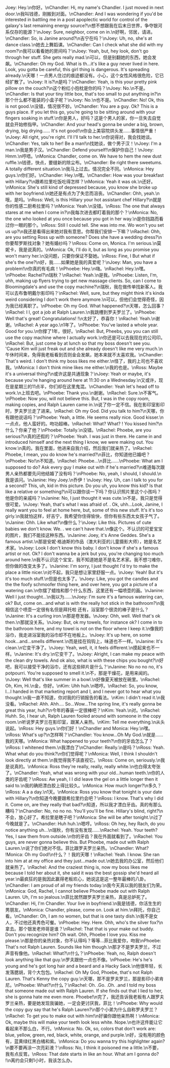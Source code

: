 Joey: Hey.\n你好。\nChandler: Hi, my name's Chandler. I just moved in next door.\n我叫钱德，刚搬到对面。\nChandler: And I was wondering if you'd be interested in battling me in a post apoplectic world for control of the galaxy's last remaining energy source?\n想不想跟我在后末日世界，争夺银河系仅存的能源？\nJoey: Sure, neighbor, come on in.\n好啊，邻居，请进。\nChandler: So, is Janine around?\n吉宁在吗？\nJoey: Uh, no, she's at dance class.\n她去上舞蹈课。\nChandler: Can I check what she did with my room?\n我可以看看她的房间吗？\nJoey: Yeah, but, hey look, don't go through her stuff. She gets really mad.\n可以，但是别翻她的东西，她会发飙。\nChandler: Oh my God. What is th...it's like a guy never lived in here. Look, you gotta be careful, this girl thing is dangerous. It's spreading already.\n天哪！一点男人住过的痕迹都没有。小心，这个女性风格很危险，它已经扩散了。\nJoey: It is?\n是吗？\nChandler: Yeah, is this your pretty pink pillow on the couch?\n这个粉红小抱枕是你的吗？\nJoey: No.\n不是。\nChandler: Is that your tiny little box, that's too small to put anything in?\n那个什么都不能装的小盒子呢？\nJoey: No.\n也不是。\nChandler: No! Ok, this is not good.\n没错，情况很不妙。\nChandler: You are a guy. Ok? This is a guys place. If you let this go, you’re going to be sitting around with your fingers soaking in stuff.\n你是男人，好吗？这是个男人的家，你一旦失去自觉就会开始修指甲。\nChandler: And your head's gonna be under a big, brown, drying, big drying…… It's not good!\n你会上美容院烘头发……事情很严重！\nJoey: All right, you're right. I'll I'll talk to her.\n你说得对，我会找她谈。\nChandler: Yes, talk to her! Be a man!\n找她谈，做个男子汉！\nJoey: I'm a man.\n我是男子汉。\nChandler: Defend yourself!\n保护你自己！\nJoey: Hmm.\n哼唔。\nMonica: Chandler, come on. We have to hem the new dust ruffle.\n钱德，快点，要缝新的除尘布。\nChandler: Be right there sweetums. A totally different situation.\n我马上过去。情况完全不同。\nMonica: Hey guys.\n你们好。\nChandler: Hey.\n嘿。\nChandler: How was your breakfast with Hillary?\n跟希拉里吃饭吃得怎样？\nMonica: Yeah it was ok.\n还好。\nMonica: She's still kind of depressed because, you know she broke up with her boyfriend.\n她还是有点为了失恋而沮丧。\nChandler: Ohh, yeah.\n哦，是吗。\nRoss: Well, is this Hillary your hot assistant chef Hillary?\n就是你的性感二厨希拉里吗？\nMonica: Yeah.\n没错。\nRoss: The one that always stares at me when I come in?\n我每次进去都盯着我的那个？\nMonica: No, the one who looked at you once because you got in her way.\n是你挡路而看过你一眼的那个。\nRoss: Still I could tell. She was into me. Wo won't you set us up?\n我还是看得出来她对我有意思。你帮我们安排一下嘛？\nRachel: Ohh, are you setting Ross up with someone? Does she have a wedding dress?\n你要帮罗斯找对象？她有婚纱吗？\nRoss: Come on, Monica. I'm serious.\n莫妮卡，我是说真的。\nMonica: Ok, I'll do it, but as long as you promise you won't marry her.\n没问题，只要你保证不娶她。\nRoss: Fine, I But what if she's the one?\n好，我……如果她是我的真爱呢？\nJoey: Man, you have a problem!\n你真的有毛病！\nPhoebe: Hey.\n嗨。\nRachel: Hey.\n嘿。\nPhoebe: Rachel?\n瑞秋？\nRachel: Yeah.\n是我。\nPhoebe: Listen, I'm, uhh, making up flyers trying to get new massage clients. So, can I come to Bloomingdale's and use the copy machine?\n瑞秋，我在做传单找新客人。我可以去布鲁明戴尔影印吗？\nRachel: Well, sure, but they might think it's kinda weird considering I don't work there anymore.\n可以，但他们会觉得奇怪，因为我已经离职了。\nPhoebe: Oh my God. What happened?\n天哪，怎么回事？\nRachel: I I, got a job at Ralph Lauren.\n我跳槽到罗夫罗兰了。\nPhoebe: Well that's great! Congratulations! !\n太好了，恭喜你！\nRachel: Yeah.\n谢谢。\nRachel: A year ago.\n1年了。\nPhoebe: You've lasted a whole year. Good for you.\n你撑了1年，很好。\nRachel: But, Pheebs, you you can still use the copy machine where I actually work.\n你还是可以去我现在的公司印。\nRachel: But, just come by at lunch so that my boss doesn't see you. 'Cause Kim will just freak out and she already doesn't like me very much.\n午休时间来，免得我老板看到否则金会发飙，她本来就不太喜欢我。\nChandler: That's weird. I don't think my boss likes me either.\n怪了，我的上司也不喜欢我。\nMonica: I don't think mine likes me either.\n我的也是。\nRoss: Maybe it's a universal thing?\n或许这是共通现象？\nJoey: Yeah or maybe, it's because you're hanging around here at 11:30 on a Wednesday.\n又或许，现在是星期三的11点半，你们却在这里鬼混。\nChandler: Yeah let's head off to work.\n上班去吧。\nPhoebe: Thank you.\n谢谢。\nRachel: Sure.\n不客气。\nPhoebe: Now you, will not believe this. But, I was in the copy room, making copies, and Ralph Lauren came in.\n说了你一定不信。我在影印室影印时，罗夫罗兰走了进来。\nRachel: Oh my God. Did you talk to him?\n天哪，你有跟他说话吗？\nPhoebe: Yeah, a little. He seems really nice. Good kisser.\n一点点，他人蛮好的。吻功超棒。\nRachel: What? What? ! You kissed him?\n什么？你亲了他？\nPhoebe: Totally.\n没错。\nRachel: Phoebe, are you serious?\n真的还假的？\nPhoebe: Yeah. I was just in there. He came in and introduced himself and the next thing I know, we were making out. You know.\n真的。我在里面，他进来自我介绍，然后我们就亲热了。\nRachel: Phoebe, I mean, you do know he's married?\n菲比，你知道他已婚吧？\nPhoebe: No!\n不知道。\nRachel: Phoebe...\n菲比……\nPhoebe: What am I supposed to do? Ask every guy I make out with if he's married?\n难道每次跟男人亲热都要先问他结婚了没有吗？\nPhoebe: No, yeah, I should, I should.\n我是该问。\nJanine: Hey Joey.\n乔伊！\nJoey: Hey. Uh, can I talk to you for a second? This, uh, kid in this picture. Do you uh, you know this kid? Is that like a relative or something?\n可以跟你谈一下吗？你认识照片里这个小孩吗？他是你的亲戚吗？\nJanine: No, I just thought it was cute.\n不是，我只是觉得很可爱。\nJoey: Yeah, that's what I was afraid of. . Ok, uhh...Look, Janine, I really want you to feel at home here, but, some of this new stuff. It's it's too girly.\n我就怕这样，好吉宁，我希望你住得愉快，但你有些东西太女孩子气了。\nJanine: Ohh. Like what?\n像什么？\nJoey: Like this. Pictures of cute babies we don't know. We. . we can't have that.\n像这个。不认识的可爱宝宝的图片，我们不能挂这种东西。\nJanine: Joey, it's Anne Geddes. She's a famous artist.\n那是安妮·格迪斯的作品（澳大利亚的儿童摄影大师），她是名艺术家。\nJoey: Look I don't know this baby. I don't know if she's a famous artist or not. Ok? I don't wanna be a jerk but you, you're changing too much around here.\n我不认识这个宝宝，我不知道她是不是名艺术家。我不想刁难你，但你做的改变太多了。\nJanine: I'm sorry, I just thought I'd try to make the place a little nicer.\n对不起，我只是想让家里舒服一点。\nJoey: Yeah! But it's it's too much stuff.\n但是也太多了。\nJoey: Like, you got the candles and the the foofy schmoofer thing here, and over here, you got a picture of a watering can.\n你摆了蜡烛和那个什么东西，这里还有一幅喷壶的画。\nJanine: Well I just thought...\n我以为……\nJoey: I'm sure it's a famous watering can, ok? But, come on...and what is with the really hot stick in the bathroom?\n我相信这个喷壶一定很有名但是拜托啦 还有，浴室那个很烫的棒子是什么？\nJanine: It's a curling iron.\n那是卷发器。\nJoey: Ohh, well. Well that's ok then.\n那就没关系。\nJoey: But, ok my towels, for instance ok? I come in to the bathroom here, and my towel is not on the floor where I keep it.\n像我的浴巾，我走进浴室我的浴巾却不在地板上。\nJoey: It's up here, on some hook…and…smells different.\n而是挂在钩钩上，味道也不一样。\nJanine: It's clean.\n它变干净了。\nJoey: Yeah, well, it, it feels different.\n摸起来也不一样。\nJanine: It's dry.\n它变干了。\nJoey: Alright, I can make my peace with the clean dry towels. And ok also, what is with these chips you bought?\n好吧，我可以接受干净的浴巾，还有这些碎片是什么？\nJanine: No no no no, it's potpourri. You're supposed to smell it.\n不，那是干燥花，是用来闻的。\nJoey: Well that's like summer in a bowl.\n好像夏天被放在碗里。\nRachel: Oh, Kim, Hi.\n金，你好。\nKim: Uhh huh.\n嗯哼。\nRachel: So, you know, I...I handed in that marketing report and I, and I never got to hear what you thought.\n我一直不知道，你对我的行销报告的看法。\nKim: I didn't read it.\n我没看。\nRachel: Ahh. Ahh.... So...Wow...The spring line, it's really gonna be great this year, huh?\n今年的春装一定很棒吧？\nKim: Yeah.\n对。\nRachel: Huhh. So, I hear uh, Ralph Lauren fooled around with someone in the copy room.\n听说罗夫罗兰在影印室，跟某人亲热。\nKim: Tell me everything.\n从头说起。\nRoss: Hey guys.\n你们好！\nChandler and Monica: Hey.\n嘿。\nRoss: What's up?\n怎样啊？\nChandler: You know…Oh My God.\n就是……我的天哪。\nMonica: What happened to your teeth?\n你的牙齿怎么了？\nRoss: I whitened them.\n我漂白了\nChandler: Really.\n是吗？\nRoss: Yeah. What what do you think?\n你们觉得呢？\nMonica: Well, I think I shouldn't look directly at them.\n我觉得我不该直视它。\nRoss: Come on, seriously.\n我是说真的。\nMonica: Ross they're really, really, really white.\n也白得太夸张了。\nChandler: Yeah, what was wrong with your old...human teeth.\n你的人类的牙齿呢？\nRoss: Aw yeah, I I did leave the gel on a little longer then it said to.\n我的确把漂白胶上得比较久。\nMonica: How much longer?\n多久？\nRoss: A a a day.\n1天。\nMonica: Ross you know that tonight is your date with Hillary?\n你知道今晚要跟希拉里约会吧？\nRoss: I know. That's why I did it. Come on, are they really that bad?\n知道，所以我才漂白牙齿。真的有那么糟吗？\nChandler: No, no no no. You'll you'll be fine. Hillary's blind, right?\n不会，放心好了。希拉里是瞎子吧？\nMonica: She will be after tonight.\n过了今晚就是了。\nChandler: Huh huh.\n嗯哼。\nRoss: Oh hey, hey Rach, do you notice anything uh...\n瑞秋，你有没有发现……\nRachel: Yeah. Your teeth? Yes, I saw them from outside.\n你的牙齿？我在外面就看到了。\nRachel: You guys, are never gonna believe this. But Phoebe, made out with Ralph Lauren.\n说了你们绝对不信。菲比跟罗夫罗兰亲热。\nChandler: What? !Monica: Oh my God!\n什么？！我的天哪！\nRachel: Yeah. I know. She ran into him at at my office and they just…made out.\n她去我的办公室，然后他们就亲热了。\nRachel: And the craziest thing is, now my boss likes me because I told her about it, she said it was the best gossip she'd heard all year.\n最疯狂的是我因此赢得老板欢心，她说这是这一整年最棒的八卦。\nChandler: I am proud of all my friends today.\n我今天真以我的朋友们为荣。\nMonica: God, Rachel, I cannot believe Phoebe made out with Ralph Lauren. Uh, I'm so jealous.\n菲比居然跟罗夫罗兰亲热，真是忌妒死了。\nChandler: Hi, I'm Chandler. Your live in boyfriend.\n我是钱德，你活生生的男朋友。\nMonica: Chandler, please, come on. Look at him.\n拜托，你自己看。\nChandler: Oh, I am no women, but that is one tasty dish.\n我不是女人，不过他还真秀色可餐。\nPhoebe: Hey. Here. Ohh, who's the silver fox?\n拿去。那个银发老帅哥是谁？\nRachel: That that is your make out buddy. Don't you recognize him? Oh wait. Ohh, Phoebe I love you. Kiss me please.\n那是你的亲热对象，你不认得吗？等等…菲比我爱你，吻我\nPhoebe: That's not Ralph Lauren. Sounds like him though.\n那才不是罗夫罗兰，不过声音有像他。\nRachel: What?\n什么？\nPhoebe: Yeah, no, Ralph doesn't look anything like that guy.\n罗夫跟他一点也不像。\nPhoebe: He's he's young and he's got long hair and a beard and a Hacky Sack.\n他很年轻，长发落腮胡，背个大包包。\nRachel: Oh My God, Phoebe, that's not Ralph Lauren. That's Kenny the copy guy.\n天哪，那不是罗夫罗兰，那是影印小弟肯尼。\nPhoebe: What?\n什么？\nRachel: Oh. .Go. .Oh. .and I told my boss that someone made out with Ralph Lauren. If she finds out that I lied to her, she is gonna hate me even more. Phoebe!\n完了，我还告诉我老板有人跟罗夫罗兰亲热，要是她发现我骗她，一定会更讨厌我，菲比！\nPhoebe: Why would the copy guy say that he's Ralph Lauren?\n那个小弟为什么自称罗夫罗兰？\nRachel: To get you to make out with him!\n好骗你跟他亲热啊！\nMonica: Ok, maybe this will make your teeth look less white. Nope.\n也许这件能让它看起来不那么白，不行。\nMonica: No. Ok, so, colors that don't work are: blue, yellow, green, red, black, white, orange, and purple.\n好，没有用的颜色有，蓝黄绿红黑白橘和紫。\nMonica: Do you wanna try this highlighter again?\n要不要再涂一次亮彩液？\nRoss: No, I think it poisoned me a little.\n不要，我有点反胃。\nRoss: That date starts in like an hour. What am I gonna do? !\n离约会只剩1小时，我该怎么办。
        